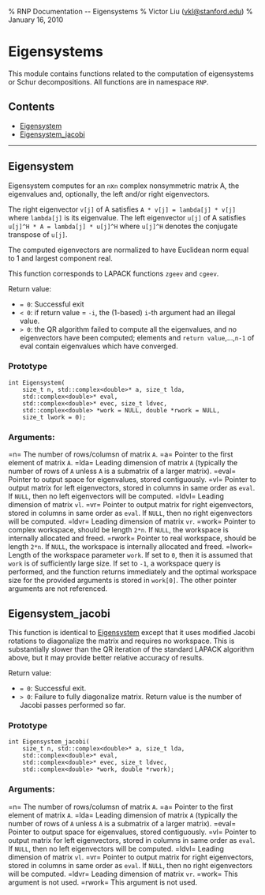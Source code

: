 % RNP Documentation -- Eigensystems
% Victor Liu (vkl@stanford.edu)
% January 16, 2010
<style type="text/css">
@import url(rnp.css);
</style>

# Eigensystems

This module contains functions related to the computation of eigensystems or Schur decompositions.
All functions are in namespace `RNP`.

## Contents

* [Eigensystem](#RNP_Eigensystem)
* [Eigensystem_jacobi](#RNP_Eigensystem_jacobi)

---
## Eigensystem<a name="RNP_Eigensystem" />

Eigensystem computes for an `n`x`n` complex nonsymmetric matrix A, the
eigenvalues and, optionally, the left and/or right eigenvectors.

The right eigenvector `v[j]` of A satisfies
                 `A * v[j] = lambda[j] * v[j]`
where `lambda[j]` is its eigenvalue.
The left eigenvector `u[j]` of A satisfies
              `u[j]^H * A = lambda[j] * u[j]^H`
where `u[j]^H` denotes the conjugate transpose of `u[j]`.

The computed eigenvectors are normalized to have Euclidean norm
equal to 1 and largest component real.

This function corresponds to LAPACK functions `zgeev` and `cgeev`.

Return value:

* `= 0`:  Successful exit
* `< 0`:  if return value = `-i`, the (1-based) `i`-th argument had an illegal value.
* `> 0`:  the QR algorithm failed to compute all the eigenvalues, and no eigenvectors have been computed; elements and `return value`,...,`n-1` of eval contain eigenvalues which have converged.

### Prototype

	int Eigensystem(
		size_t n, std::complex<double>* a, size_t lda,
		std::complex<double>* eval,
		std::complex<double>* evec, size_t ldvec,
		std::complex<double> *work = NULL, double *rwork = NULL,
		size_t lwork = 0);

### Arguments:

=n=
	The number of rows/columsn of matrix `A`.
=a=
	Pointer to the first element of matrix `A`.
=lda=
	Leading dimension of matrix `A` (typically the number of rows of `A` unless `A` is a submatrix of a larger matrix).
=eval=
	Pointer to output space for eigenvalues, stored contiguously.
=vl=
	Pointer to output matrix for left eigenvectors, stored in columns in same order as `eval`.
	If `NULL`, then no left eigenvectors will be computed.
=ldvl=
	Leading dimension of matrix `vl`.
=vr=
	Pointer to output matrix for right eigenvectors, stored in columns in same order as `eval`.
	If `NULL`, then no right eigenvectors will be computed.
=ldvr=
	Leading dimension of matrix `vr`.
=work=
	Pointer to complex workspace, should be length `2*n`.
	If `NULL`, the workspace is internally allocated and freed.
=rwork=
	Pointer to real workspace, should be length `2*n`.
	If `NULL`, the workspace is internally allocated and freed.
=lwork=
	Length of the workspace parameter `work`. If set to `0`, then it is assumed that `work` is of sufficiently large size.
	If set to `-1`, a workspace query is performed, and the function returns immediately and the optimal workspace size for the provided arguments is stored in `work[0]`.
	The other pointer arguments are not referenced.

## Eigensystem_jacobi<a name="RNP_Eigensystem_jacobi" />

This function is identical to [Eigensystem](#RNP_Eigensystem) except that it uses modified Jacobi rotations to diagonalize the matrix and requires no workspace.
This is substantially slower than the QR iteration of the standard LAPACK algorithm above, but it may provide better relative accuracy of results.

Return value:

* `= 0`: Successful exit.
* `> 0`: Failure to fully diagonalize matrix. Return value is the number of Jacobi passes performed so far.

### Prototype

	int Eigensystem_jacobi(
		size_t n, std::complex<double>* a, size_t lda,
		std::complex<double>* eval,
		std::complex<double>* evec, size_t ldvec,
		std::complex<double> *work, double *rwork);

### Arguments:

=n=
	The number of rows/columsn of matrix `A`.
=a=
	Pointer to the first element of matrix `A`.
=lda=
	Leading dimension of matrix `A` (typically the number of rows of `A` unless `A` is a submatrix of a larger matrix).
=eval=
	Pointer to output space for eigenvalues, stored contiguously.
=vl=
	Pointer to output matrix for left eigenvectors, stored in columns in same order as `eval`.
	If `NULL`, then no left eigenvectors will be computed.
=ldvl=
	Leading dimension of matrix `vl`.
=vr=
	Pointer to output matrix for right eigenvectors, stored in columns in same order as `eval`.
	If `NULL`, then no right eigenvectors will be computed.
=ldvr=
	Leading dimension of matrix `vr`.
=work=
	This argument is not used.
=rwork=
	This argument is not used.
